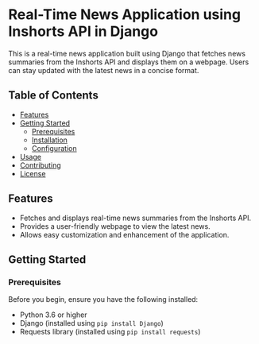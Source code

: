 # Real-Time News Application using Inshorts API in Django

This is a real-time news application built using Django that fetches news summaries from the Inshorts API and displays them on a webpage. Users can stay updated with the latest news in a concise format.

## Table of Contents

- [Features](#features)
- [Getting Started](#getting-started)
  - [Prerequisites](#prerequisites)
  - [Installation](#installation)
  - [Configuration](#configuration)
- [Usage](#usage)
- [Contributing](#contributing)
- [License](#license)

## Features

- Fetches and displays real-time news summaries from the Inshorts API.
- Provides a user-friendly webpage to view the latest news.
- Allows easy customization and enhancement of the application.

## Getting Started

### Prerequisites

Before you begin, ensure you have the following installed:

- Python 3.6 or higher
- Django (installed using `pip install Django`)
- Requests library (installed using `pip install requests`)


